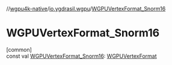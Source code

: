 //[wgpu4k-native](../../index.md)/[io.ygdrasil.wgpu](index.md)/[WGPUVertexFormat_Snorm16](-w-g-p-u-vertex-format_-snorm16.md)

# WGPUVertexFormat_Snorm16

[common]\
const val [WGPUVertexFormat_Snorm16](-w-g-p-u-vertex-format_-snorm16.md): [WGPUVertexFormat](-w-g-p-u-vertex-format/index.md)